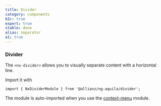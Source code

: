 ```yaml
---
title: Divider
category: components
b2c: true
expert: true
stable: done
alias: separator
a1: true
---
```


### Divider

The `<nx-divider>` allows you to visually separate content with a horizontal line.

Import it with

<p class="docs-api-module-import">
  <code style="white-space: normal">
    <span class="docs-api-module-import__import-span">import</span>
    { NxDividerModule }
    <span class="docs-api-module-import__from-span">from</span>
    <span class="docs-api-module-import__path-span">'@allianz/ng-aquila/divider'</span>;
  </code>
</p>

The module is auto-imported when you use the [context-menu](./documentation/context-menu) module.

<!-- example(divider) -->
